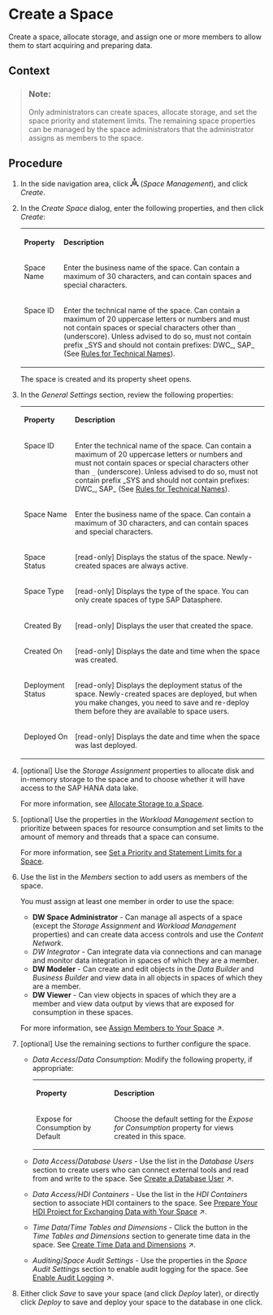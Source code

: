 <!-- loiobbd41b82ad4d4d9ba91341545f0b37e7 -->

# Create a Space

Create a space, allocate storage, and assign one or more members to allow them to start acquiring and preparing data.



<a name="loiobbd41b82ad4d4d9ba91341545f0b37e7__context_owz_zmt_vrb"/>

## Context

> ### Note:  
> Only administrators can create spaces, allocate storage, and set the space priority and statement limits. The remaining space properties can be managed by the space administrators that the administrator assigns as members to the space.



## Procedure

1.  In the side navigation area, click ![](../images/Space_Management_a868247.png) \(*Space Management*\), and click *Create*.

2.  In the *Create Space* dialog, enter the following properties, and then click *Create*:


    <table>
    <tr>
    <th valign="top">

    Property


    
    </th>
    <th valign="top">

    Description


    
    </th>
    </tr>
    <tr>
    <td valign="top">
    
    Space Name


    
    </td>
    <td valign="top">
    
    Enter the business name of the space. Can contain a maximum of 30 characters, and can contain spaces and special characters.


    
    </td>
    </tr>
    <tr>
    <td valign="top">
    
    Space ID


    
    </td>
    <td valign="top">
    
    Enter the technical name of the space. Can contain a maximum of 20 uppercase letters or numbers and must not contain spaces or special characters other than `_` \(underscore\). Unless advised to do so, must not contain prefix \_SYS and should not contain prefixes: DWC\_, SAP\_ \(See [Rules for Technical Names](rules-for-technical-names-982f9a3.md)\).


    
    </td>
    </tr>
    </table>
    
    The space is created and its property sheet opens.

3.  In the *General Settings* section, review the following properties:


    <table>
    <tr>
    <th valign="top">

    Property


    
    </th>
    <th valign="top">

    Description


    
    </th>
    </tr>
    <tr>
    <td valign="top">
    
    Space ID


    
    </td>
    <td valign="top">
    
    Enter the technical name of the space. Can contain a maximum of 20 uppercase letters or numbers and must not contain spaces or special characters other than `_` \(underscore\). Unless advised to do so, must not contain prefix \_SYS and should not contain prefixes: DWC\_, SAP\_ \(See [Rules for Technical Names](rules-for-technical-names-982f9a3.md)\).


    
    </td>
    </tr>
    <tr>
    <td valign="top">
    
    Space Name


    
    </td>
    <td valign="top">
    
    Enter the business name of the space. Can contain a maximum of 30 characters, and can contain spaces and special characters.


    
    </td>
    </tr>
    <tr>
    <td valign="top">
    
    Space Status


    
    </td>
    <td valign="top">
    
    \[read-only\] Displays the status of the space. Newly-created spaces are always active.


    
    </td>
    </tr>
    <tr>
    <td valign="top">
    
    Space Type


    
    </td>
    <td valign="top">
    
    \[read-only\] Displays the type of the space. You can only create spaces of type SAP Datasphere.


    
    </td>
    </tr>
    <tr>
    <td valign="top">
    
    Created By


    
    </td>
    <td valign="top">
    
    \[read-only\] Displays the user that created the space.


    
    </td>
    </tr>
    <tr>
    <td valign="top">
    
    Created On


    
    </td>
    <td valign="top">
    
    \[read-only\] Displays the date and time when the space was created.


    
    </td>
    </tr>
    <tr>
    <td valign="top">
    
    Deployment Status


    
    </td>
    <td valign="top">
    
    \[read-only\] Displays the deployment status of the space. Newly-created spaces are deployed, but when you make changes, you need to save and re-deploy them before they are available to space users.


    
    </td>
    </tr>
    <tr>
    <td valign="top">
    
    Deployed On


    
    </td>
    <td valign="top">
    
    \[read-only\] Displays the date and time when the space was last deployed.


    
    </td>
    </tr>
    </table>
    
4.  \[optional\] Use the *Storage Assignment* properties to allocate disk and in-memory storage to the space and to choose whether it will have access to the SAP HANA data lake.

    For more information, see [Allocate Storage to a Space](allocate-storage-to-a-space-f414c3d.md).

5.  \[optional\] Use the properties in the *Workload Management* section to prioritize between spaces for resource consumption and set limits to the amount of memory and threads that a space can consume.

    For more information, see [Set a Priority and Statement Limits for a Space](set-a-priority-and-statement-limits-for-a-space-d66ac1e.md).

6.  Use the list in the *Members* section to add users as members of the space.

    You must assign at least one member in order to use the space:

    -   **DW Space Administrator** - Can manage all aspects of a space \(except the *Storage Assignment* and *Workload Management* properties\) and can create data access controls and use the *Content Network*.
    -   *DW Integrator* - Can integrate data via connections and can manage and monitor data integration in spaces of which they are a member.
    -   **DW Modeler** - Can create and edit objects in the *Data Builder* and *Business Builder* and view data in all objects in spaces of which they are a member.
    -   **DW Viewer** - Can view objects in spaces of which they are a member and view data output by views that are exposed for consumption in these spaces.

    For more information, see [Assign Members to Your Space](https://help.sap.com/viewer/be5967d099974c69b77f4549425ca4c0/cloud/en-US/9d59fe511ae644d98384897443054c16.html "As a Space Administrator, you can assign users as members of your space.") :arrow_upper_right:.

7.  \[optional\] Use the remaining sections to further configure the space.

    -   *Data Access*/*Data Consumption*: Modify the following property, if appropriate:


        <table>
        <tr>
        <th valign="top">

        Property


        
        </th>
        <th valign="top">

        Description


        
        </th>
        </tr>
        <tr>
        <td valign="top">
        
        Expose for Consumption by Default


        
        </td>
        <td valign="top">
        
        Choose the default setting for the *Expose for Consumption* property for views created in this space.


        
        </td>
        </tr>
        </table>
        
    -   *Data Access*/*Database Users* - Use the list in the *Database Users* section to create users who can connect external tools and read from and write to the space. See [Create a Database User](https://help.sap.com/viewer/be5967d099974c69b77f4549425ca4c0/cloud/en-US/798e3fd6707940c3bd2219b2d1ebaac2.html "Users with the DW Space Administrator role can create database users, granting them privileges to read from and/or write to an Open SQL schema with restricted access to the space schema.") :arrow_upper_right:.
    -   *Data Access*/*HDI Containers* - Use the list in the *HDI Containers* section to associate HDI containers to the space. See [Prepare Your HDI Project for Exchanging Data with Your Space](https://help.sap.com/viewer/be5967d099974c69b77f4549425ca4c0/cloud/en-US/a94e1637db484a5c8ec2da83cfa75156.html "To allow your SAP Datasphere space to read from and, if appropriate, write to the HDI container, you must configure your HDI project to build on your SAP Datasphere tenant and define the appropriate roles.") :arrow_upper_right:.
    -   *Time Data*/*Time Tables and Dimensions* - Click the button in the *Time Tables and Dimensions* section to generate time data in the space. See [Create Time Data and Dimensions](https://help.sap.com/viewer/be5967d099974c69b77f4549425ca4c0/cloud/en-US/c5cfce4d22b04650b2fd6078762cdeb9.html "Create a time table and dimension views in your space to provide standardized time data for your analyses. The time table contains a record for each day in the specified period (by default from 1900 to 2050), and the dimension views allow you to work with this date data at a granularity of day, week, month, quarter, and year, and to drill down and up in hierarchies.") :arrow_upper_right:.
    -   *Auditing*/*Space Audit Settings* - Use the properties in the *Space Audit Settings* section to enable audit logging for the space. See [Enable Audit Logging](https://help.sap.com/viewer/be5967d099974c69b77f4549425ca4c0/cloud/en-US/266553976e1c4db9aaa28a75e2308b77.html "You can enable audit logs for your space so that read and change actions (policies) are recorded. Administrators can then analyze who did what and when in the database.") :arrow_upper_right:.

8.  Either click *Save* to save your space \(and click *Deploy* later\), or directly click *Deploy* to save and deploy your space to the database in one click.


